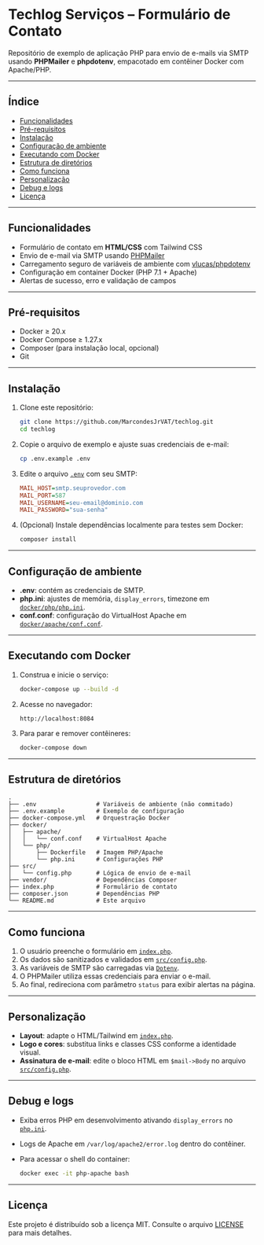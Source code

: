 # Techlog Serviços – Formulário de Contato

Repositório de exemplo de aplicação PHP para envio de e-mails via SMTP usando **PHPMailer** e **phpdotenv**, empacotado em contêiner Docker com Apache/PHP.

---

## Índice

- [Funcionalidades](#funcionalidades)  
- [Pré-requisitos](#pré-requisitos)  
- [Instalação](#instalação)  
- [Configuração de ambiente](#configuração-de-ambiente)  
- [Executando com Docker](#executando-com-docker)  
- [Estrutura de diretórios](#estrutura-de-diretórios)  
- [Como funciona](#como-funciona)  
- [Personalização](#personalização)  
- [Debug e logs](#debug-e-logs)  
- [Licença](#licença)  

---

## Funcionalidades

- Formulário de contato em **HTML/CSS** com Tailwind CSS  
- Envio de e-mail via SMTP usando [PHPMailer](https://github.com/PHPMailer/PHPMailer)  
- Carregamento seguro de variáveis de ambiente com [vlucas/phpdotenv](https://github.com/vlucas/phpdotenv)  
- Configuração em container Docker (PHP 7.1 + Apache)  
- Alertas de sucesso, erro e validação de campos  

---

## Pré-requisitos

- Docker ≥ 20.x  
- Docker Compose ≥ 1.27.x  
- Composer (para instalação local, opcional)  
- Git  

---

## Instalação

1. Clone este repositório:

   ```bash
   git clone https://github.com/MarcondesJrVAT/techlog.git
   cd techlog
   ```

2. Copie o arquivo de exemplo e ajuste suas credenciais de e-mail:

   ```bash
   cp .env.example .env
   ```

3. Edite o arquivo [`.env`](.env) com seu SMTP:

   ```ini
   MAIL_HOST=smtp.seuprovedor.com
   MAIL_PORT=587
   MAIL_USERNAME=seu-email@dominio.com
   MAIL_PASSWORD="sua-senha"
   ```

4. (Opcional) Instale dependências localmente para testes sem Docker:

   ```bash
   composer install
   ```

---

## Configuração de ambiente

- **.env**: contém as credenciais de SMTP.
- **php.ini**: ajustes de memória, `display_errors`, timezone em [`docker/php/php.ini`](docker/php/php.ini).
- **conf.conf**: configuração do VirtualHost Apache em [`docker/apache/conf.conf`](docker/apache/conf.conf).

---

## Executando com Docker

1. Construa e inicie o serviço:

   ```bash
   docker-compose up --build -d
   ```

2. Acesse no navegador:

   ```
   http://localhost:8084
   ```

3. Para parar e remover contêineres:

   ```bash
   docker-compose down
   ```

---

## Estrutura de diretórios

```text
.
├── .env                 # Variáveis de ambiente (não commitado)
├── .env.example         # Exemplo de configuração
├── docker-compose.yml   # Orquestração Docker
├── docker/
│   ├── apache/
│   │   └── conf.conf    # VirtualHost Apache
│   └── php/
│       ├── Dockerfile   # Imagem PHP/Apache
│       └── php.ini      # Configurações PHP
├── src/
│   └── config.php       # Lógica de envio de e-mail
├── vendor/              # Dependências Composer
├── index.php            # Formulário de contato
├── composer.json        # Dependências PHP
└── README.md            # Este arquivo
```

---

## Como funciona

1. O usuário preenche o formulário em [`index.php`](index.php).
2. Os dados são sanitizados e validados em [`src/config.php`](src/config.php).
3. As variáveis de SMTP são carregadas via [`Dotenv`](https://github.com/vlucas/phpdotenv).
4. O PHPMailer utiliza essas credenciais para enviar o e-mail.
5. Ao final, redireciona com parâmetro `status` para exibir alertas na página.

---

## Personalização

- **Layout**: adapte o HTML/Tailwind em [`index.php`](index.php).  
- **Logo e cores**: substitua links e classes CSS conforme a identidade visual.  
- **Assinatura de e-mail**: edite o bloco HTML em `$mail->Body` no arquivo [`src/config.php`](src/config.php).

---

## Debug e logs

- Exiba erros PHP em desenvolvimento ativando `display_errors` no [`php.ini`](docker/php/php.ini).  
- Logs de Apache em `/var/log/apache2/error.log` dentro do contêiner.  
- Para acessar o shell do container:

  ```bash
  docker exec -it php-apache bash
  ```

---

## Licença

Este projeto é distribuído sob a licença MIT. Consulte o arquivo [LICENSE](LICENSE) para mais detalhes.  
